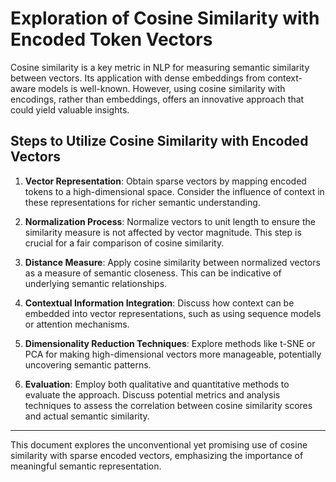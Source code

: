 # Exploration of Cosine Similarity with Encoded Token Vectors

Cosine similarity is a key metric in NLP for measuring semantic similarity
between vectors. Its application with dense embeddings from context-aware models
is well-known. However, using cosine similarity with encodings, rather than
embeddings, offers an innovative approach that could yield valuable insights.

## Steps to Utilize Cosine Similarity with Encoded Vectors

1. **Vector Representation**: Obtain sparse vectors by mapping encoded tokens to
   a high-dimensional space. Consider the influence of context in these
   representations for richer semantic understanding.

2. **Normalization Process**: Normalize vectors to unit length to ensure the
   similarity measure is not affected by vector magnitude. This step is crucial
   for a fair comparison of cosine similarity.

3. **Distance Measure**: Apply cosine similarity between normalized vectors as a
   measure of semantic closeness. This can be indicative of underlying semantic
   relationships.

4. **Contextual Information Integration**: Discuss how context can be embedded
   into vector representations, such as using sequence models or attention
   mechanisms.

5. **Dimensionality Reduction Techniques**: Explore methods like t-SNE or PCA
   for making high-dimensional vectors more manageable, potentially uncovering
   semantic patterns.

6. **Evaluation**: Employ both qualitative and quantitative methods to evaluate
   the approach. Discuss potential metrics and analysis techniques to assess the
   correlation between cosine similarity scores and actual semantic similarity.

---

This document explores the unconventional yet promising use of cosine similarity
with sparse encoded vectors, emphasizing the importance of meaningful semantic
representation.
